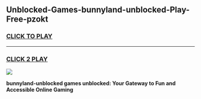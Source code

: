 
## Unblocked-Games-bunnyland-unblocked-Play-Free-pzokt
<h3>
<a href="https://premium76.site?title=bunnyland-unblocked&ref=23A">CLICK TO PLAY</a></h3>
<hr>

<h3>
<a href="https://premium76.site?title=bunnyland-unblocked&ref=23A">CLICK 2 PLAY</a>
  
</h3>

<a href="https://premium76.site?title=bunnyland-unblocked&ref=23A"><img src="https://clearcache.store/games.png"></a>


**bunnyland-unblocked games unblocked: Your Gateway to Fun and Accessible Online Gaming**

